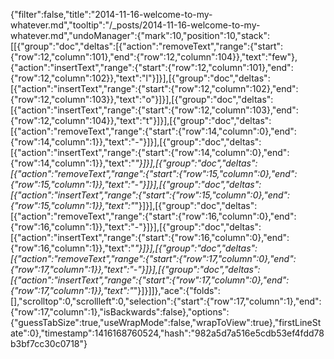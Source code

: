 {"filter":false,"title":"2014-11-16-welcome-to-my-whatever.md","tooltip":"/_posts/2014-11-16-welcome-to-my-whatever.md","undoManager":{"mark":10,"position":10,"stack":[[{"group":"doc","deltas":[{"action":"removeText","range":{"start":{"row":12,"column":101},"end":{"row":12,"column":104}},"text":"few"},{"action":"insertText","range":{"start":{"row":12,"column":101},"end":{"row":12,"column":102}},"text":"l"}]}],[{"group":"doc","deltas":[{"action":"insertText","range":{"start":{"row":12,"column":102},"end":{"row":12,"column":103}},"text":"o"}]}],[{"group":"doc","deltas":[{"action":"insertText","range":{"start":{"row":12,"column":103},"end":{"row":12,"column":104}},"text":"t"}]}],[{"group":"doc","deltas":[{"action":"removeText","range":{"start":{"row":14,"column":0},"end":{"row":14,"column":1}},"text":"-"}]}],[{"group":"doc","deltas":[{"action":"insertText","range":{"start":{"row":14,"column":0},"end":{"row":14,"column":1}},"text":"*"}]}],[{"group":"doc","deltas":[{"action":"removeText","range":{"start":{"row":15,"column":0},"end":{"row":15,"column":1}},"text":"-"}]}],[{"group":"doc","deltas":[{"action":"insertText","range":{"start":{"row":15,"column":0},"end":{"row":15,"column":1}},"text":"*"}]}],[{"group":"doc","deltas":[{"action":"removeText","range":{"start":{"row":16,"column":0},"end":{"row":16,"column":1}},"text":"-"}]}],[{"group":"doc","deltas":[{"action":"insertText","range":{"start":{"row":16,"column":0},"end":{"row":16,"column":1}},"text":"*"}]}],[{"group":"doc","deltas":[{"action":"removeText","range":{"start":{"row":17,"column":0},"end":{"row":17,"column":1}},"text":"-"}]}],[{"group":"doc","deltas":[{"action":"insertText","range":{"start":{"row":17,"column":0},"end":{"row":17,"column":1}},"text":"*"}]}]]},"ace":{"folds":[],"scrolltop":0,"scrollleft":0,"selection":{"start":{"row":17,"column":1},"end":{"row":17,"column":1},"isBackwards":false},"options":{"guessTabSize":true,"useWrapMode":false,"wrapToView":true},"firstLineState":0},"timestamp":1416168760524,"hash":"982a5d7a516e5cdb53ef4fdd78b3bf7cc30c0718"}